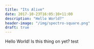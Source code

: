 ```yaml
---
title: "Its Alive"
date: 2017-10-23T16:05:10+11:00
description: "Hello World?"
header-image: "/img/spectro-square.png"
draft: true
---
```


Hello World! Is this thing on yet? test
